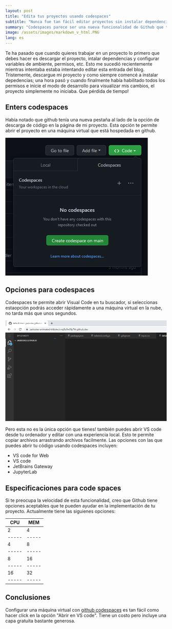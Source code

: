 ```yaml
---
layout: post
title: "Edita tus proyectos usando codespaces"
subtitle: "Nunca fue tan fácil editar proyectos sin instalar dependencias"
summary: "Codespaces parece ser una nueva funcionalidad de Github que te permite editar código desde cualquier navegador chrome e incluso te puedes conectar desde VS code."
image: /assets/images/markdown_v_html.PNG
lang: es
---
```


Te ha pasado que cuando quieres trabajar en un proyecto lo primero que debes hacer es descargar el proyecto, intalar dependencias y configurar variables de ambiente, permisos, etc. Esto me sucedió recientemente mientras intentaba estaba intentando editar esta entrada del blog. Tristemente, descargue mi proyecto y como siempre comencé a instalar depedencias; una hora pasó y cuando finalmente había habilitado todos los permisos e inicie el modo de desarrollo para visualizar mis cambios, el proyecto simplemente no iniciaba. Que pérdida de tiempo!

## Enters codespaces
Había notado que github tenía una nueva pestaña al lado de la opción de descarga de código en la página de mi proyecto. Esta opción te permite abrir el proyecto en una máquina virtual que está hospedada en github.

![Code spaces en github](/assets/images/2022-11-19/codespaces-start.png)

## Opciones para codespaces
Codespaces te permite abrir Visual Code en tu buscador, si seleccionas estaopción podrás acceder rápidamente a una máquina virtual en la nube, no tarda más que unos segundos.

![VS code en la web](/assets/images/2022-11-19/codespaces-web.png)

Pero esta no es la única opción que tienes! también puedes abrir VS code desde tu ordenador y editar con una experiencia local. Esto te permite copiar archivos arrastrando archivos facilmente. Las opciones con las que puedes abrir tu código usando codespaces incluyen:

- VS code for Web
- VS code
- JetBrains Gateway
- JupyterLab

## Especificaciones para code spaces
Si te preocupa la velocidad de esta funcionalidad, creo que Github tiene opciones aceptables que te pueden ayudar en la implementación de tu proyecto. Actualmente tiene las siguienes opciones:

| CPU | MEM |
|-----|-----|
|  2  |  4  |
|-----|-----|
|  4  |  8  |
|-----|-----|
|  8  |  16 |
|-----|-----|
|  16 |  32 |
|-----|-----|

## Conclusiones
Configurar una máquina virtual con [github codespaces](https://github.com/features/codespaces) es tan fácil como hacer click en la opción "Abrir en VS code". Tiene un costo pero incluye una capa gratuita bastante generosa.